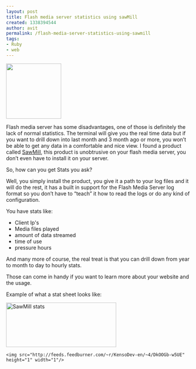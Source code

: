 ```yaml
---
layout: post
title: Flash media server statistics using sawMill
created: 1338394544
author: avit
permalink: /flash-media-server-statistics-using-sawmill
tags:
- Ruby
- web
---
```

<a href='http://www.kensodev.com/2010/03/14/flash-media-server-statistics-using-sawmill/_graphics-statistics-graph-preview3-by-dragonart/' rel='attachment wp-att-371'><img alt='' class='alignleft size-thumbnail wp-image-371' height='150' src='http://www.kensodev.com/wp-content/uploads/2010/03/graphics-statistics-graph-preview3-by-dragonart-150x150.png' title='Stats' width='150' /></a>
<p>Flash media server has some disadvantages, one of those is definitely the lack of normal statistics. The terminal will give you the real time data but if you want to drill down into last month and 3 month ago or more, you won’t be able to get any data in a comfortable and nice view. <!--more--> I found a product called <a href='http://www.sawmill.net/' target='_blank'>SawMill</a>, this product is unobtrusive on your flash media server, you don’t even have to install it on your server.</p>

<p>So, how can you get Stats you ask?</p>

<p>Well, you simply install the product, you give it a path to your log files and it will do the rest, it has a built in support for the Flash Media Server log format so you don’t have to “teach” it how to read the logs or do any kind of configuration.</p>

<p>You have stats like: <ul>
	<li>Client Ip's</li>
	<li>Media files played</li>
	<li>amount of data streamed</li>
	<li>time of use</li>
	<li>pressure hours</li>
</ul> And many more of course, the real treat is that you can drill down from year to month to day to hourly stats.</p>

<p>Those can come in handy if you want to learn more about your website and the usage.</p>

<p>Example of what a stat sheet looks like:</p>
<a href='http://www.kensodev.com/2010/03/14/flash-media-server-statistics-using-sawmill/screen-shot-2010-03-14-at-8-35-22-am/' rel='attachment wp-att-372'><img alt='SawMill stats' class='aligncenter size-medium wp-image-372' height='121' src='http://www.kensodev.com/wp-content/uploads/2010/03/Screen-shot-2010-03-14-at-8.35.22-AM-300x121.png' title='SawMill Stats' width='300' /></a>
      
    <img src="http://feeds.feedburner.com/~r/KensoDev-en/~4/DkOOGb-w5UE" height="1" width="1"/>
